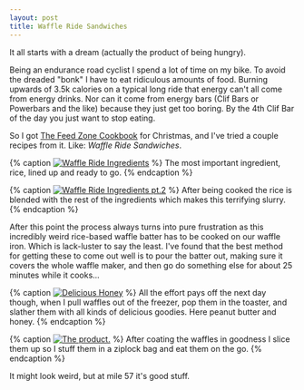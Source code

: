 ```yaml
---
layout: post
title: Waffle Ride Sandwiches
---
```

It all starts with a dream (actually the product of being hungry).

Being an endurance road cyclist I spend a lot of time on my bike. To avoid the dreaded "bonk" I have to eat ridiculous amounts of food. Burning upwards of 3.5k calories on a typical long ride that energy can't all come from energy drinks. Nor can it come from energy bars (Clif Bars or Powerbars and the like) because they just get too boring. By the 4th Clif Bar of the day you just want to stop eating.

So I got [The Feed Zone Cookbook](http://velopress.competitor.com/nutrition.php?id=321) for Christmas, and I've tried a couple recipes from it. Like: _Waffle Ride Sandwiches_.

{% caption <a href="http://www.flickr.com/photos/jreedmoore/6657197299/" title="Waffle Ride Ingredients by jreedmoore, on Flickr"><img src="http://farm8.staticflickr.com/7002/6657197299_3e5ce8da02_b.jpg"  alt="Waffle Ride Ingredients"></a> %}
	The most important ingredient, rice, lined up and ready to go.
{% endcaption %}

{% caption <a href="http://www.flickr.com/photos/jreedmoore/6657198451/" title="Waffle Ride Ingredients pt.2 by jreedmoore, on Flickr"><img src="http://farm8.staticflickr.com/7021/6657198451_bcc1378be9_b.jpg"  alt="Waffle Ride Ingredients pt.2"></a> %}
	After being cooked the rice is blended with the rest of the ingredients which makes this terrifying slurry.
{% endcaption %}

After this point the process always turns into pure frustration as this incredibly weird rice-based waffle batter has to be cooked on our waffle iron. Which is lack-luster to say the least. I've found that the best method for getting these to come out well is to pour the batter out, making sure it covers the whole waffle maker, and then go do something else for about 25 minutes while it cooks...

{% caption <a href="http://www.flickr.com/photos/jreedmoore/6657199921/" title="Delicious Honey by jreedmoore, on Flickr"><img src="http://farm8.staticflickr.com/7168/6657199921_4ce341832f_b.jpg" alt="Delicious Honey"></a> %}
	All the effort pays off the next day though, when I pull waffles out of the freezer, pop them in the toaster, and slather them with all kinds of delicious goodies. Here peanut butter and honey.
{% endcaption %}

{% caption <a href="http://www.flickr.com/photos/jreedmoore/6657201333/" title="The product. by jreedmoore, on Flickr"><img src="http://farm8.staticflickr.com/7028/6657201333_623991938d_b.jpg" alt="The product."></a> %}
	After coating the waffles in goodness I slice them up so I stuff them in a ziplock bag and eat them on the go.
{% endcaption %}

It might look weird, but at mile 57 it's good stuff.